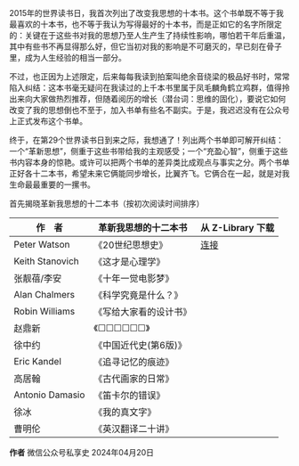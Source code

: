 2015年的世界读书日，我首次列出了改变我思想的十本书。这个书单既不等于我最喜欢的十本书，也不等于我认为写得最好的十本书，而是正如它的名字所限定的：关键在于这些书对我的思想乃至人生产生了持续性影响，哪怕若干年后重温，其中有些书不再显得那么好，但它当初对我的影响是不可磨灭的，早已刻在骨子里，成为人生经验的相当一部分。

不过，也正因为上述限定，后来每每我读到拍案叫绝余音绕梁的极品好书时，常常陷入纠结：这本书毫无疑问在我读过的上千本书里属于凤毛麟角鹤立鸡群，值得拎出来向大家做热烈推荐，但随着阅历的增长（潜台词：思维的固化），要说它如何改变了我的思想倒也不至于，加入书单有些名不副实。于是，我迟迟没有在公众号上正式发布这个书单。

终于，在第29个世界读书日到来之际，我想通了！列出两个书单即可解开纠结：一个“革新思想”，侧重于这些书带给我的主观感受；一个“充盈心智”，侧重于这些书内容本身的惊艳。或许可以把两个书单的差异类比成观点与事实之分。两个书单正好各十二本书，希望未来它俩能同步增长，比翼齐飞。它俩合在一起，就是对我生命最最重要的一摞书。

首先揭晓革新我思想的十二本书（按初次阅读时间排序）

作　者 | 革新我思想的十二本书 | 从 Z-Library 下载
-- | -- | --
Peter Watson | 《20世纪思想史》 |  [连接](https://zh.singlelogin.re/book/5261238/329c95/)
Keith Stanovich | 《这才是心理学》
张靓蓓/李安 | 《十年一觉电影梦》
Alan Chalmers | 《科学究竟是什么？》
Robin Williams | 《写给大家看的设计书》
赵鼎新 | 《☐☐☐☐☐☐》
徐中约 | 《中国近代史(第6版)》
Eric Kandel | 《追寻记忆的痕迹》
高居翰 | 《古代画家的日常》
Antonio Damasio | 《笛卡尔的错误》
徐冰 | 《我的真文字》
曹明伦 | 《英汉翻译二十讲》

**作者** 微信公众号私享史 2024年04月20日
